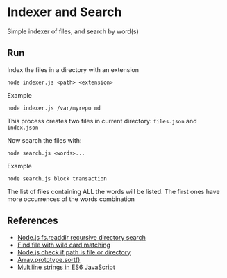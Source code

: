 # Indexer and Search

Simple indexer of files, and search by word(s)

## Run

Index the files in a directory with an extension

```shell
node indexer.js <path> <extension>
```

Example

```shell
node indexer.js /var/myrepo md
```

This process creates two files in current directory:
`files.json` and `index.json`

Now search the files with:

```shell
node search.js <words>...
```

Example

```shell
node search.js block transaction
```

The list of files containing ALL the words will be listed.
The first ones have more occurrences of the words combination

## References

- [Node.js fs.readdir recursive directory search](https://stackoverflow.com/questions/5827612/node-js-fs-readdir-recursive-directory-search)
- [Find file with wild card matching](https://stackoverflow.com/questions/21319602/find-file-with-wild-card-matching)
- [Node.js check if path is file or directory](https://stackoverflow.com/questions/15630770/node-js-check-if-path-is-file-or-directory)
- [Array.prototype.sort()](https://developer.mozilla.org/en-US/docs/Web/JavaScript/Reference/Global_Objects/Array/sort)
- [Multiline strings in ES6 JavaScript](https://jack.ofspades.com/multiline-strings-in-es6-javascript/)
